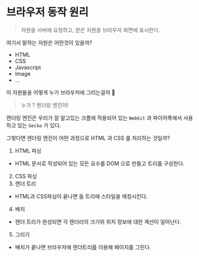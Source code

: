 # 브라우저 동작 원리

> 자원을 서버에 요청하고, 받은 자원을 브라우저 화면에 표시한다.

여기서 말하는 자원은 어떤것이 있을까?

- HTML
- CSS
- Javascript
- Image
- ...

이 자원들을 어떻게 누가 브라우저에 그리는걸까 🤔

> 누가 ? 렌더링 엔진이!

렌더링 엔진은 우리가 잘 알고있는 크롬에 적용되어 있는 `Webkit` 과 파이어폭에서 사용하고 있는 `Gecko` 가 있다.

그렇다면 렌더링 엔진이 어떤 과정으로 HTML 과 CSS 를 처리하는 것일까?

1. HTML 파싱

- HTML 문서로 작성되어 있는 모든 요수를 DOM 으로 만들고 트리를 구성한다.

2. CSS 파싱
3. 렌더 트리

- HTML과 CSS파싱이 끝나면 돔 트리에 스타일을 매칭시킨다.

4. 배치

- 렌더 트리가 완성되면 각 렌더러의 크기위 위치 정보에 대한 계산이 일어난다.

5. 그리기

- 배치가 끝나면 브라우저에 렌더트리를 이용해 페이지를 그린다.
